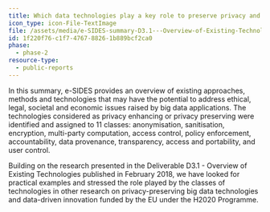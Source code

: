 ```yaml
---
title: Which data technologies play a key role to preserve privacy and security?
icon_type: icon-File-TextImage
file: /assets/media/e-SIDES-summary-D3.1---Overview-of-Existing-Technologies.pdf
id: 1f220f76-c1f7-4767-8826-1b889bcf2ca0
phase:
  - phase-2
resource-type:
  - public-reports
---
```

<p>In this summary, e-SIDES provides an overview of existing approaches, methods and technologies that may have the potential to address ethical, legal, societal and economic issues raised by big data applications. The technologies considered as privacy enhancing or privacy preserving were identified and assigned to 11 classes: anonymisation, sanitisation, encryption, multi-party computation, access control, policy enforcement, accountability, data provenance, transparency, access and portability, and user control.<br>
</p>
<p>Building on the research presented in the Deliverable D3.1 - Overview of Existing Technologies published in February 2018, we have looked for practical examples and stressed the role played by the classes of technologies in other research on privacy-preserving big data technologies and data-driven innovation funded by the EU under the H2020 Programme.
</p>